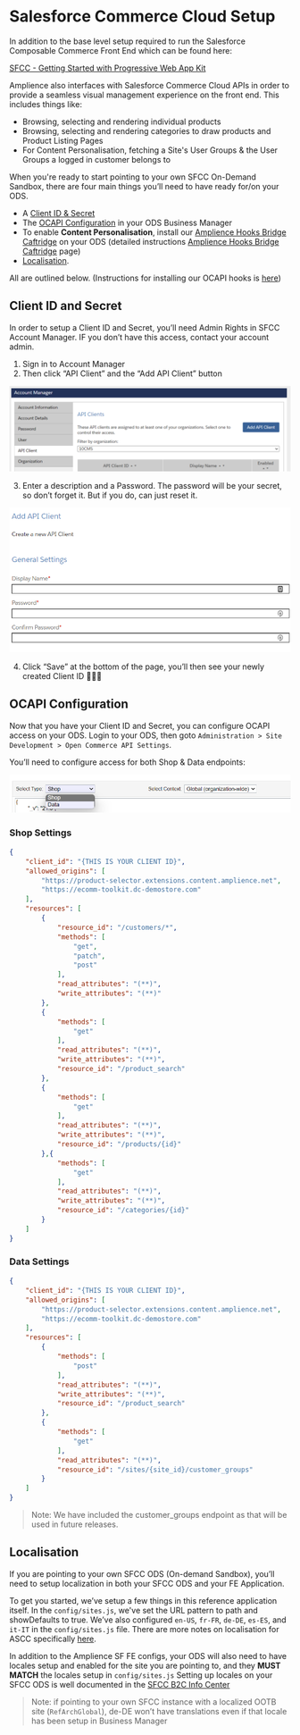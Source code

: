 # Salesforce Commerce Cloud Setup

In addition to the base level setup required to run the Salesforce Composable Commerce Front End which can be found here:

[SFCC - Getting Started with Progressive Web App Kit](https://developer.salesforce.com/docs/commerce/pwa-kit-managed-runtime/guide/getting-started.html#new-project)

Amplience also interfaces with Salesforce Commerce Cloud APIs in order to provide a seamless visual management experience on the front end. This includes things like:
* Browsing, selecting and rendering individual products
* Browsing, selecting and rendering categories to draw products and Product Listing Pages
* For Content Personalisation, fetching a Site's User Groups & the User Groups a logged in customer belongs to 

When you're ready to start pointing to your own SFCC On-Demand Sandbox, there are four main things you’ll need to have ready for/on your ODS. 

* A [Client ID & Secret](#client-id-and-secret) 
* The [OCAPI Configuration](#ocapi-configuration) in your ODS Business Manager
* To enable **Content Personalisation**, install our [Amplience Hooks Bridge Caftridge](https://github.com/amplience/amplience-sfcc-hooksbridge) on your ODS (detailed instructions [Amplience Hooks Bridge Caftridge](https://github.com/amplience/amplience-sfcc-hooksbridge) page) 
* [Localisation](#localisation). 

All are outlined below. (Instructions for installing our OCAPI hooks is [here](https://github.com/amplience/amplience-sfcc-hooksbridge))

## Client ID and Secret
In order to setup a Client ID and Secret, you’ll need Admin Rights in SFCC Account Manager. IF you don’t have this access, contact your account admin. 

1. Sign in to Account Manager
2. Then click “API Client” and the “Add API Client” button

![Salesforce Account Manager](media/sf-account-manager.png)

3. Enter a description and a Password. The password will be your secret, so don’t forget it. But if you do, can just reset it.

![Salesforce Client Setup](media/sf-client-setup.png)

4. Click “Save” at the bottom of the page, you’ll then see your newly created Client ID 🎉🎉🎉

## OCAPI Configuration
Now that you have your Client ID and Secret, you can configure OCAPI access on your ODS. Login to your ODS, then goto `Administration > Site Development > Open Commerce API Settings`. 

You’ll need to configure access for both Shop & Data endpoints:

![Salesforce Commerce Cloud OCAPI (Shop & Data)](media/sf-ocapi-shop+data.png)

### Shop Settings

```json
{
    "client_id": "{THIS IS YOUR CLIENT ID}",
    "allowed_origins": [
        "https://product-selector.extensions.content.amplience.net",
        "https://ecomm-toolkit.dc-demostore.com"
    ],
    "resources": [
        {
            "resource_id": "/customers/*",
            "methods": [
                "get",
                "patch",
                "post"
            ],
            "read_attributes": "(**)",
            "write_attributes": "(**)"
        },
        {
            "methods": [
                "get"
            ],
            "read_attributes": "(**)",
            "write_attributes": "(**)",
            "resource_id": "/product_search"
        },
        {
            "methods": [
                "get"
            ],
            "read_attributes": "(**)",
            "write_attributes": "(**)",
            "resource_id": "/products/{id}"
        },{
            "methods": [
                "get"
            ],
            "read_attributes": "(**)",
            "write_attributes": "(**)",
            "resource_id": "/categories/{id}"
        }
    ]
}
```

### Data Settings

```json
{
    "client_id": "{THIS IS YOUR CLIENT ID}",
    "allowed_origins": [
        "https://product-selector.extensions.content.amplience.net",
        "https://ecomm-toolkit.dc-demostore.com"
    ],
    "resources": [
        {
            "methods": [
                "post"
            ],
            "read_attributes": "(**)",
            "write_attributes": "(**)",
            "resource_id": "/product_search"
        },
        {
            "methods": [
                "get"
            ],
            "read_attributes": "(**)",
            "resource_id": "/sites/{site_id}/customer_groups"
        }
    ]
}
```
> Note: We have included the customer_groups endpoint as that will be used in future releases.

## Localisation
If you are pointing to your own SFCC ODS (On-demand Sandbox), you’ll need to setup localization in both your SFCC ODS and your FE Application.

To get you started, we’ve setup a few things in this reference application itself. In the `config/sites.js`, we've set the URL pattern to path and showDefaults to true. We’ve also configured `en-US`, `fr-FR`, `de-DE`, `es-ES`, and `it-IT` in the `config/sites.js` file. There are more notes on localisation for ASCC specifically [here](/app/translations/README.md).

In addition to the Amplience SF FE configs, your ODS will also need to have locales setup and enabled for the site you are pointing to, and they **MUST MATCH** the locales setup in `config/sites.js` Setting up locales on your SFCC ODS is well documented in the [SFCC B2C Info Center](https://documentation.b2c.commercecloud.salesforce.com/DOC2/index.jsp?topic=%2Fcom.demandware.dochelp%2Fcontent%2Fb2c_commerce%2Ftopics%2Fadmin%2Fb2c_configuring_site_locales.html)

> Note: if pointing to your own SFCC instance with a localized OOTB site (`RefArchGlobal`), de-DE won’t have translations even if that locale has been setup in Business Manager